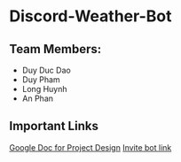 # Discord-Weather-Bot
## Team Members:
* Duy Duc Dao
* Duy Pham
* Long Huynh
* An Phan

## Important Links
[Google Doc for Project Design](https://docs.google.com/document/d/1nBFq2As0M0AnLuiXPtYQiv2h9XFqSadd80-WpTHApG8/edit?usp=sharing)
[Invite bot link](https://discord.com/oauth2/authorize?client_id=786545140280983553&scope=bot&permissions=8)
